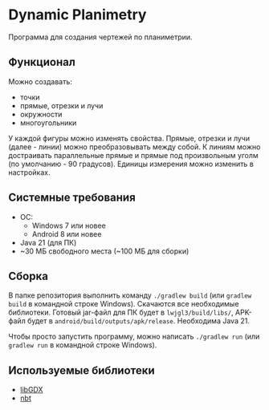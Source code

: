 # Dynamic Planimetry

Программа для создания чертежей по планиметрии.

## Функционал
Можно создавать:
- точки
- прямые, отрезки и лучи
- окружности
- многоугольники

У каждой фигуры можно изменять свойства. Прямые, отрезки и лучи (далее - линии) можно преобразовывать между собой.
К линиям можно достраивать параллельные прямые и прямые под произвольным уголм (по умолчанию - 90 градусов).
Единицы измерения можно изменить в настройках.

## Системные требования
- ОС:
  - Windows 7 или новее
  - Android 8 или новее
- Java 21 (для ПК)
- ~30 МБ свободного места (~100 МБ для сборки)

## Сборка
В папке репозитория выполнить команду `./gradlew build` (или `gradlew build` в командной строке Windows). Скачаются
все необходимые библиотеки. Готовый jar-файл для ПК будет в `lwjgl3/build/libs/`, APK-файл будет в
`android/build/outputs/apk/release`. Необходима Java 21.

Чтобы просто запустить программу, можно написать `./gradlew run` (или `gradlew run` в командной строке Windows).

## Используемые библиотеки
- [libGDX](https://libgdx.com)
- [nbt](https://github.com/Querz/NBT)
